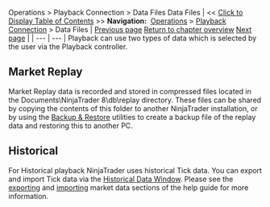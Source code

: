 ﻿
Operations > Playback Connection > Data Files
Data Files
| << [Click to Display Table of Contents](data_files.md) >> **Navigation:**     [Operations](operations-1.md) > [Playback Connection](playback_connection-1.md) > Data Files | [Previous page](playback-1.md) [Return to chapter overview](playback_connection-1.md) [Next page](understanding_risks-1.md) |
| --- | --- |
Playback can use two types of data which is selected by the user via the Playback controller. 
 
## Market Replay
Market Replay data is recorded and stored in compressed files located in the Documents\\NinjaTrader 8\\db\\replay directory. These files can be shared by copying the contents of this folder to another NinjaTrader installation, or by using the [Backup & Restore](backup__restore-1.md) utilities to create a backup file of the replay data and restoring this to another PC.
 
## Historical
For Historical playback NinjaTrader uses historical Tick data. You can export and import Tick data via the [Historical Data Window](historical_data_manager-1.md). Please see the [exporting](exporting-1.md) and [importing](importing-1.md) market data sections of the help guide for more information.

